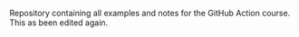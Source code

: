 Repository containing all examples and notes for the GitHub Action course. This as been edited again.
